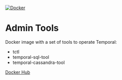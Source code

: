 [![Docker](https://github.com/temporalio/admin-tools/actions/workflows/docker.yml/badge.svg)](https://github.com/temporalio/admin-tools/actions/workflows/docker.yml)

# Admin Tools

Docker image with a set of tools to operate Temporal:

* tctl
* temporal-sql-tool
* temporal-cassandra-tool

[Docker Hub](https://hub.docker.com/repository/docker/temporalio/admin-tools)

